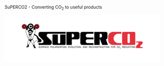 SuPERCO2 - Converting CO<sub>2</sub> to useful products

<img src="assets/images/SUPERCO2_SIDE_WEB.jpg" width="1000">
